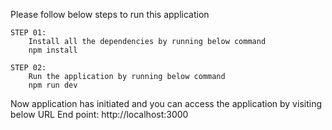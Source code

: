 Please follow below steps to run this application

    STEP 01:
        Install all the dependencies by running below command
        npm install

    STEP 02:
        Run the application by running below command
        npm run dev

Now application has initiated and you can access the application by visiting below URL
    End point: http://localhost:3000